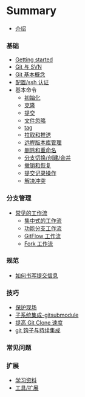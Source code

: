 # Summary

* [介绍](README.md)

### 基础

* [Getting started]()
* [Git 与 SVN](basic/svn.md)
* [Git 基本概念](basic/basic_concepts.md)
* [配置/ssh 认证]()
* 基本命令
  * [初始化]()
  * [克隆]()
  * [提交]()
  * [文件忽略]()
  * [tag]()
  * [拉取和推送]()
  * [远程版本库管理]()
  * [删除和重命名]()
  * [分支切换/创建/合并]()
  * [撤销和恢复]()
  * [提交记录操作]()
  * [解决冲突]()

### 分支管理

* [常见的工作流](branch/compare.md)
  * [集中式的工作流](branch/centralized.md)
  * [功能分支工作流](branch/feature.md)
  * [GitFlow 工作流](branch/gitflow.md)
  * [Fork 工作流](branch/fork.md)

### 规范

* [如何书写提交信息]()

### 技巧

* [保护现场]()
* [子系统集成-gitsubmodule]()
* [提高 Git Clone 速度]()
* [git 钩子与持续集成]()

### 常见问题

### 扩展

* [学习资料](further/learn.md)
* [工具/扩展](further/tools.md)
